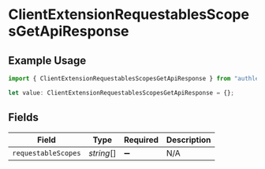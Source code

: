 # ClientExtensionRequestablesScopesGetApiResponse

## Example Usage

```typescript
import { ClientExtensionRequestablesScopesGetApiResponse } from "authlete-typescript-sdk/models/operations";

let value: ClientExtensionRequestablesScopesGetApiResponse = {};
```

## Fields

| Field               | Type                | Required            | Description         |
| ------------------- | ------------------- | ------------------- | ------------------- |
| `requestableScopes` | *string*[]          | :heavy_minus_sign:  | N/A                 |